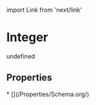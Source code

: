 import Link from 'next/link'
# Integer

undefined

## Properties

<Grid>
* [](/Properties/Schema.org/)

</Grid>

